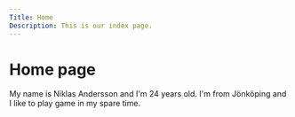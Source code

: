 ```yaml
---
Title: Home
Description: This is our index page.
---
```


Home page
==========================

My name is Niklas Andersson and I'm 24 years old. I'm from Jönköping and I like to play game in my spare time.
